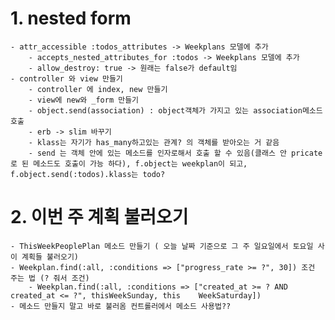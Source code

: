 # 1. nested form
	- attr_accessible :todos_attributes -> Weekplans 모델에 추가
        - accepts_nested_attributes_for :todos -> Weekplans 모델에 추가
        - allow_destroy: true -> 원래는 false가 default임
	- controller 와 view 만들기
		- controller 에 index, new 만들기
		- view에 new와 _form 만들기
		- object.send(association) : object객체가 가지고 있는 association메소드 호출
		- erb -> slim 바꾸기
		- klass는 자기가 has_many하고있는 관계? 의 객체를 받아오는 거 같음
		- send 는 객체 안에 있는 메소드를 인자로해서 호출 할 수 있음(클래스 안 pricate로 된 메소드도 호출이 가능 하다), f.object는 weekplan이 되고, f.object.send(:todos).klass는 todo?
# 2. 이번 주 계획 불러오기
	- ThisWeekPeoplePlan 메소드 만들기 ( 오늘 날짜 기준으로 그 주 일요일에서 토요일 사이 계획들 불러오기)
	- Weekplan.find(:all, :conditions => ["progress_rate >= ?", 30]) 조건 주는 법 (? 줘서 조건)
        - Weekplan.find(:all, :conditions => ["created_at >= ? AND created_at <= ?", thisWeekSunday, this    WeekSaturday])
	- 메소드 만들지 말고 바로 불러옴 컨트롤러에서 메소드 사용법??
